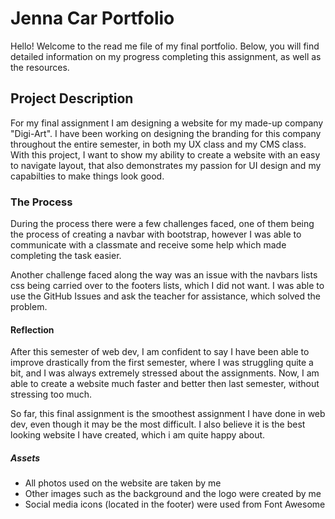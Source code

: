 # Jenna Car Portfolio

Hello!  Welcome to the read me file of my final portfolio.  Below, you will find detailed information on my progress completing this assignment, as well as the resources.

## Project Description
For my final assignment I am designing a website for my made-up company "Digi-Art".  I have been working on designing the branding for this company throughout the entire semester, in both my UX class and my CMS class.  With this project, I want to show my ability to create a website with an easy to navigate layout, that also demonstrates my passion for UI design and my capabilties to make things look good.

### The Process

During the process there were a few challenges faced, one of them being the process of creating a navbar with bootstrap, however I was able to communicate with a classmate and receive some help which made completing the task easier.

Another challenge faced along the way was an issue with the navbars lists css being carried over to the footers lists, which I did not want.  I was able to use the GitHub Issues and ask the teacher for assistance, which solved the problem.

#### Reflection

After this semester of web dev, I am confident to say I have been able to improve drastically from the first semester, where I was struggling quite a bit, and I was always extremely stressed about the assignments.  Now, I am able to create a website much faster and better then last semester, without stressing too much.

So far, this final assignment is the smoothest assignment I have done in web dev, even though it may be the most difficult.  I also believe it is the best looking website I have created, which i am quite happy about.

##### Assets

- All photos used on the website are taken by me
- Other images such as the background and the logo were created by me
- Social media icons (located in the footer) were used from Font Awesome